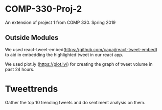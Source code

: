 # COMP-330-Proj-2

An extension of project 1 from COMP 330. Spring 2019

## Outside Modules

We used react-tweet-embed(https://github.com/capaj/react-tweet-embed) to aid in embedding the highlighted tweet in our react app.

We used plot.ly (https://plot.ly/) for creating the graph of tweet volume in past 24 hours.

# Tweettrends

Gather the top 10 trending tweets and do sentiment analysis on them.
